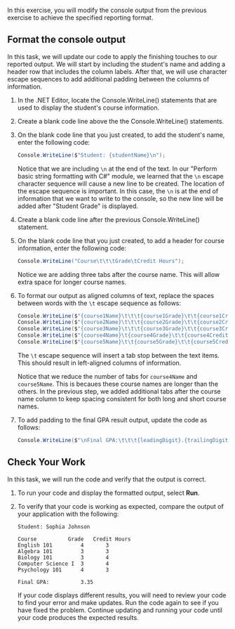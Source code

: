 In this exercise, you will modify the console output from the previous exercise to achieve the specified reporting format.

## Format the console output

In this task, we will update our code to apply the finishing touches to our reported output. We will start by including the student's name and adding a header row that includes the column labels. After that, we will use character escape sequences to add additional padding between the columns of information.

1. In the .NET Editor, locate the Console.WriteLine() statements that are used to display the student's course information.

1. Create a blank code line above the the Console.WriteLine() statements.

1. On the blank code line that you just created, to add the student's name, enter the following code:

    ```c#
    Console.WriteLine($"Student: {studentName}\n");

    ```

    Notice that we are including `\n` at the end of the text. In our "Perform basic string formatting with C#" module, we learned that the `\n` escape character sequence will cause a new line to be created. The location of the escape sequence is important. In this case, the `\n` is at the end of information that we want to write to the console, so the new line will be added after "Student Grade" is displayed. 

1. Create a blank code line  after the previous Console.WriteLine() statement.

1. On the blank code line that you just created, to add a header for course information, enter the following code:

    ```c#
    Console.WriteLine("Course\t\t\tGrade\tCredit Hours");

    ```

    Notice we are adding three tabs after the course name. This will allow extra space for longer course names.


1. To format our output as aligned columns of text, replace the spaces between words with the `\t` escape sequence as follows:
 
    ```c#
    Console.WriteLine($"{course1Name}\t\t\t{course1Grade}\t\t{course1Credit}");
    Console.WriteLine($"{course2Name}\t\t\t{course2Grade}\t\t{course2Credit}");
    Console.WriteLine($"{course3Name}\t\t\t{course3Grade}\t\t{course3Credit}");
    Console.WriteLine($"{course4Name}\t{course4Grade}\t\t{course4Credit}");
    Console.WriteLine($"{course5Name}\t\t{course5Grade}\t\t{course5Credit}");

    ```

    The `\t` escape sequence will insert a tab stop between the text items. This should result in left-aligned columns of information.

    Notice that we reduce the number of tabs for `course4Name` and `course5Name`. This is becaues these course names are longer than the others. In the previous step, we added additional tabs after the course name column to keep spacing consistent for both long and short course names.

1. To add padding to the final GPA result output, update the code as follows:

    ```c#
    Console.WriteLine($"\nFinal GPA:\t\t\t{leadingDigit}.{trailingDigits}");

    ```

## Check Your Work

In this task, we will run the code and verify that the output is correct.

1. To run your code and display the formatted output, select **Run**.

1. To verify that your code is working as expected, compare the output of your application with the following:

    ```
    Student: Sophia Johnson

    Course			Grade	Credit Hours	
    English 101			4		3
    Algebra 101			3		3
    Biology 101			3		4
    Computer Science I	3		4
    Psychology 101		4		3

    Final GPA:			3.35
    ```

    If your code displays different results, you will need to review your code to find your error and make updates. Run the code again to see if you have fixed the problem. Continue updating and running your code until your code produces the expected results.
    